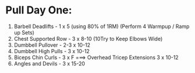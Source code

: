 # Pull Day One:
1. Barbell Deadlifts - 1 x 5 (using 80% of 1RM) (Perform 4 Warmpup / Ramp up Sets)
1. Chest Supported Row - 3 x 8-10 (10Try to Keep Elbows Wide)
1. Dumbbell Pullover - 2-3 x 10-12 
1. Dumbbell High Pulls - 3 x 10-12
1. Biceps Chin Curls - 3 x F ===> Overhead Tricep Extensions 3 x 10-12
1. Angles and Devils - 3 x 15-20
